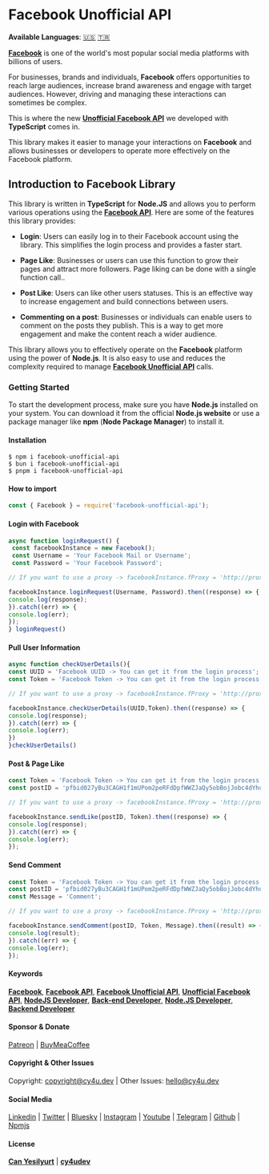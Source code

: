 # Facebook Unofficial API

**Available Languages**: [🇺🇸](https://cy4u.dev/Facebook-Unofficial-API/ "English") [🇹🇷](https://cy4u.dev/Facebook-Unofficial-API/tr "Turkish")

[**Facebook**](https://cy4u.dev/Facebook-Unofficial-API/ "Facebook") is one of the world's most popular social media platforms with billions of users.

For businesses, brands and individuals, **Facebook** offers opportunities to reach large audiences, increase brand awareness and engage with target audiences. However, driving and managing these interactions can sometimes be complex.

This is where the new [**Unofficial Facebook API**](https://cy4u.dev/Facebook-Unofficial-API/ "Unofficial Facebook API") we developed with **TypeScript** comes in.

This library makes it easier to manage your interactions on **Facebook** and allows businesses or developers to operate more effectively on the Facebook platform.

## Introduction to Facebook Library 

This library is written in **TypeScript** for **Node.JS** and allows you to perform various operations using the [**Facebook API**](https://cy4u.dev/Facebook-Unofficial-API/ "Facebook API"). Here are some of the features this library provides:

- **Login**: Users can easily log in to their Facebook account using the library. This simplifies the login process and provides a faster start.

- **Page Like**: Businesses or users can use this function to grow their pages and attract more followers. Page liking can be done with a single function call..

- **Post Like**: Users can like other users statuses. This is an effective way to increase engagement and build connections between users.

- **Commenting on a post**: Businesses or individuals can enable users to comment on the posts they publish. This is a way to get more engagement and make the content reach a wider audience.

This library allows you to effectively operate on the **Facebook** platform using the power of **Node.js**. It is also easy to use and reduces the complexity required to manage [**Facebook Unofficial API**](https://cy4u.dev/Facebook-Unofficial-API/ "Facebook Unofficial API") calls.

### Getting Started

To start the development process, make sure you have **Node.js** installed on your system. You can download it from the official **Node.js website** or use a package manager like **npm** (**Node Package Manager**) to install it.

#### Installation

```
$ npm i facebook-unofficial-api
$ bun i facebook-unofficial-api
$ pnpm i facebook-unofficial-api
```

#### How to import

```js
const { Facebook } = require('facebook-unofficial-api');
```


#### Login with Facebook

```js
async function loginRequest() {
 const facebookInstance = new Facebook();
 const Username = 'Your Facebook Mail or Username';
 const Password = 'Your Facebook Password';

// If you want to use a proxy -> facebookInstance.fProxy = 'http://proxy_username:proxy_password@proxy_ip:proxy_port'

facebookInstance.loginRequest(Username, Password).then((response) => {
console.log(response);
}).catch((err) => {
console.log(err);
});
} loginRequest()
```

#### Pull User Information

```js
async function checkUserDetails(){
const UUID = 'Facebook UUID -> You can get it from the login process';
const Token = 'Facebook Token -> You can get it from the login process';

// If you want to use a proxy -> facebookInstance.fProxy = 'http://proxy_username:proxy_password@proxy_ip:proxy_port'

facebookInstance.checkUserDetails(UUID,Token).then((response) => {
console.log(response);
}).catch((err) => {
console.log(err);
})
}checkUserDetails()
```

#### Post & Page Like

```js
const Token = 'Facebook Token -> You can get it from the login process';
const postID = 'pfbid027yBu3CAGH1f1mUPom2peRFdDpfWWZJaQy5obBojJobc4dYhuyY144maebMVnRCsBl';

// If you want to use a proxy -> facebookInstance.fProxy = 'http://proxy_username:proxy_password@proxy_ip:proxy_port'

facebookInstance.sendLike(postID, Token).then((response) => {
console.log(response);
}).catch((err) => {
console.log(err);
});
```

#### Send Comment

```js
const Token = 'Facebook Token -> You can get it from the login process';
const postID = 'pfbid027yBu3CAGH1f1mUPom2peRFdDpfWWZJaQy5obBojJobc4dYhuyY144maebMVnRCsBl';
const Message = 'Comment';

// If you want to use a proxy -> facebookInstance.fProxy = 'http://proxy_username:proxy_password@proxy_ip:proxy_port'

facebookInstance.sendComment(postID, Token, Message).then((result) => {
console.log(result);
}).catch((err) => {
console.log(err);
});
```

#### Keywords

[**Facebook**](https://cy4u.dev/Facebook-Unofficial-API/tr "Facebook"), [**Facebook API**](https://cy4u.dev/Facebook-Unofficial-API/tr "Facebook API"), [**Facebook Unofficial API**](https://cy4u.dev/Facebook-Unofficial-API/tr "Facebook Unofficial API"), [**Unofficial Facebook API**](https://cy4u.dev/Facebook-Unofficial-API/tr "Unofficial Facebook API"), [**NodeJS Developer**](https://cy4u.dev "NodeJS Developer"), [**Back-end Developer**](https://cy4u.dev "Back-end Developer"), [**Node.JS Developer**](https://cy4u.dev "Node.JS Developer"), [**Backend Developer**](https://cy4u.dev "Backend Developer")

#### Sponsor & Donate

[Patreon](https://patreon.com/cy4udev "cy4udev patreon") | [BuyMeaCoffee](https://www.buymeacoffee.com/cy4udev "cy4udev BuyMeaCoffee")

#### Copyright & Other Issues

Copyright: [copyright@cy4u.dev](mailto:copyright@cy4u.dev "copyright@cy4u.dev") | Other Issues: [hello@cy4u.dev](mailto:hello@cy4u.dev "hello@cy4u.dev")

#### Social Media

[Linkedin](https://www.linkedin.com/company/cy4udev/ "cy4udev linkedin") | [Twitter](https://twitter.com/cy4udev "cy4udev twitter") | [Bluesky](https://bsky.app/profile/cy4u.dev "cy4udev bluesky") | [Instagram](https://instagram.com/cy4udev "cy4udev instagram") | [Youtube](https://www.youtube.com/@cy4udev "cy4udev youtube") | [Telegram](https://t.me/cy4udev "cy4udev telegram") | [Github](https://github.com/cy4udev "cy4udev github") | [Npmjs](https://www.npmjs.com/~cy4udev "cy4udev npmjs")

#### License

[**Can Yesilyurt**](https://canyesilyurt.com "Can Yesilyurt") | [**cy4udev**](https://cy4u.dev "cy4udev")